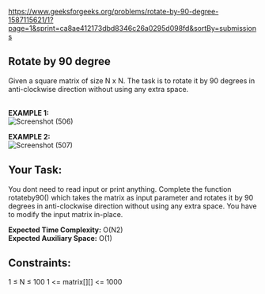 https://www.geeksforgeeks.org/problems/rotate-by-90-degree-1587115621/1?page=1&sprint=ca8ae412173dbd8346c26a0295d098fd&sortBy=submissions

## Rotate by 90 degree
Given a square matrix of size N x N. The task is to rotate it by 90 degrees in anti-clockwise direction without using any extra space. <br><br>

**EXAMPLE 1:** <br>
![Screenshot (506)](https://github.com/shanvii/Beginner-s-DSA-Sheet-GeeksforGeeks/assets/81086303/c1edf70e-7b57-4735-b18c-7be0d51581bf)


**EXAMPLE 2:** <br>
![Screenshot (507)](https://github.com/shanvii/Beginner-s-DSA-Sheet-GeeksforGeeks/assets/81086303/2da80cb8-fc28-46aa-85d8-aab496aab05f)

## Your Task:
You dont need to read input or print anything. Complete the function rotateby90() which takes the matrix as input parameter and rotates it by 90 degrees in anti-clockwise direction without using any extra space. You have to modify the input matrix in-place. 

**Expected Time Complexity:** O(N2) <br>
**Expected Auxiliary Space:** O(1)

## Constraints:
1 ≤ N ≤ 100
1 <= matrix[][] <= 1000
